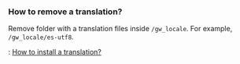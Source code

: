 ### How to remove a translation? ###

Remove folder with a translation files inside `/gw_locale`. For example, `/gw_locale/es-utf8`.

: [How to install a translation?](KB2558745973eng.md)